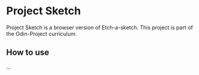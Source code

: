 # Project Sketch

Project Sketch is a browser version of Etch-a-sketch.
This project is part of the Odin-Project curriculum.

## How to use

...
